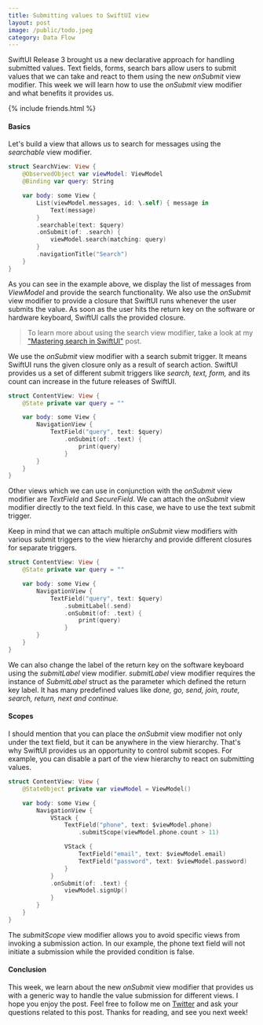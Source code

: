 ```yaml
---
title: Submitting values to SwiftUI view
layout: post
image: /public/todo.jpeg
category: Data Flow
---
```


SwiftUI Release 3 brought us a new declarative approach for handling submitted values. Text fields, forms, search bars allow users to submit values that we can take and react to them using the new *onSubmit* view modifier. This week we will learn how to use the *onSubmit* view modifier and what benefits it provides us.

{% include friends.html %}

#### Basics
Let's build a view that allows us to search for messages using the *searchable* view modifier.

```swift
struct SearchView: View {
    @ObservedObject var viewModel: ViewModel
    @Binding var query: String

    var body: some View {
        List(viewModel.messages, id: \.self) { message in
            Text(message)
        }
        .searchable(text: $query)
        .onSubmit(of: .search) {
            viewModel.search(matching: query)
        }
        .navigationTitle("Search")
    }
}
```

As you can see in the example above, we display the list of messages from *ViewModel* and provide the search functionality. We also use the *onSubmit* view modifier to provide a closure that SwiftUI runs whenever the user submits the value. As soon as the user hits the return key on the software or hardware keyboard, SwiftUI calls the provided closure.

> To learn more about using the search view modifier, take a look at my ["Mastering search in SwiftUI"](/2021/06/23/mastering-search-in-swiftui/) post.

We use the *onSubmit* view modifier with a search submit trigger. It means SwiftUI runs the given closure only as a result of search action. SwiftUI provides us a set of different submit triggers like *search, text, form,* and its count can increase in the future releases of SwiftUI.

```swift
struct ContentView: View {
    @State private var query = ""

    var body: some View {
        NavigationView {
            TextField("query", text: $query)
                .onSubmit(of: .text) {
                    print(query)
                }
        }
    }
}
```

Other views which we can use in conjunction with the *onSubmit* view modifier are *TextField* and *SecureField*. We can attach the *onSubmit* view modifier directly to the text field. In this case, we have to use the text submit trigger.

Keep in mind that we can attach multiple *onSubmit* view modifiers with various submit triggers to the view hierarchy and provide different closures for separate triggers.

```swift
struct ContentView: View {
    @State private var query = ""

    var body: some View {
        NavigationView {
            TextField("query", text: $query)
                .submitLabel(.send)
                .onSubmit(of: .text) {
                    print(query)
                }
        }
    }
}
```

We can also change the label of the return key on the software keyboard using the *submitLabel* view modifier. *submitLabel* view modifier requires the instance of *SubmitLabel* struct as the parameter which defined the return key label. It has many predefined values like *done, go, send, join, route, search, return, next and continue.*

#### Scopes
I should mention that you can place the *onSubmit* view modifier not only under the text field, but it can be anywhere in the view hierarchy. That's why SwiftUI provides us an opportunity to control submit scopes. For example, you can disable a part of the view hierarchy to react on submitting values.

```swift
struct ContentView: View {
    @StateObject private var viewModel = ViewModel()

    var body: some View {
        NavigationView {
            VStack {
                TextField("phone", text: $viewModel.phone)
                    .submitScope(viewModel.phone.count > 11)

                VStack {
                    TextField("email", text: $viewModel.email)
                    TextField("password", text: $viewModel.password)
                }
            }
            .onSubmit(of: .text) {
                viewModel.signUp()
            }
        }
    }
}
```

The *submitScope* view modifier allows you to avoid specific views from invoking a submission action. In our example, the phone text field will not initiate a submission while the provided condition is false.

#### Conclusion
This week, we learn about the new *onSubmit* view modifier that provides us with a generic way to handle the value submission for different views. I hope you enjoy the post. Feel free to follow me on [Twitter](https://twitter.com/mecid) and ask your questions related to this post. Thanks for reading, and see you next week!

